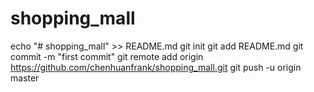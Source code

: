 

# shopping_mall
echo "# shopping_mall" >> README.md
git init
git add README.md
git commit -m "first commit"
git remote add origin https://github.com/chenhuanfrank/shopping_mall.git
git push -u origin master
